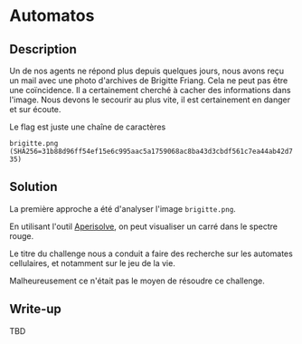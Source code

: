 # Automatos

## Description

Un de nos agents ne répond plus depuis quelques jours, nous avons reçu un mail avec une photo d'archives de Brigitte Friang. Cela ne peut pas être une coïncidence. Il a certainement cherché à cacher des informations dans l'image. Nous devons le secourir au plus vite, il est certainement en danger et sur écoute.

Le flag est juste une chaîne de caractères

`brigitte.png (SHA256=31b88d96ff54ef15e6c995aac5a1759068ac8ba43d3cbdf561c7ea44ab42d735)`

## Solution

La première approche a été d'analyser l'image `brigitte.png`.

En utilisant l'outil [Aperisolve](https://aperisolve.fr/), on peut visualiser un carré dans le spectre rouge.

Le titre du challenge nous a conduit a faire des recherche sur les automates cellulaires, et notamment sur le jeu de la vie.

Malheureusement ce n'était pas le moyen de résoudre ce challenge.

## Write-up

TBD